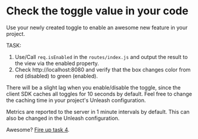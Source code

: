# Check the toggle value in your code

Use your newly created toggle to enable an awesome new feature in your project.

TASK:

1. Use/Call `req.isEnabled` in the `routes/index.js` and output the result to the view via the enabled property.
2. Check http://localhost:8080 and verify that the box changes color from red (disabled) to green (enabled).

There will be a slight lag when you enable/disable the toggle, since the client SDK caches all toggles for 10 seconds by default. Feel free to change the caching time in your project's Unleash configuration.

Metrics are reported to the server in 1 minute intervals by default. This can also be changed in the Unleash configuration.

Awesome? [Fire up task 4](task-4.md).
